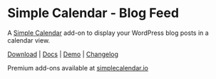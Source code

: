 # Simple Calendar - Blog Feed

A [Simple Calendar](http://simplecalendar.io) add-on to display your WordPress blog posts in a calendar view.

[Download](https://wordpress.org/plugins/simple-calendar-blog-feed/) | [Docs](http://docs.simplecalendar.io/blog-feed/) | [Demo](http://demo.simplecalendar.io/other-add-ons/blog-feed/) | [Changelog](https://wordpress.org/plugins/simple-calendar-blog-feed/changelog/)

Premium add-ons available at [simplecalendar.io](https://simplecalendar.io)

